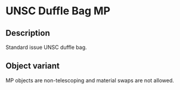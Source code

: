 # UNSC Duffle Bag MP

## Description

Standard issue UNSC duffle bag.

## Object variant

MP objects are non-telescoping and material swaps are not allowed.
